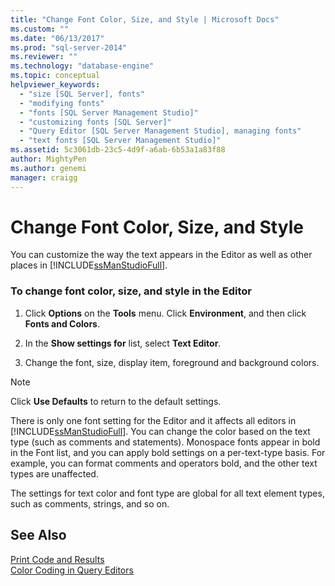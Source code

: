 ```yaml
---
title: "Change Font Color, Size, and Style | Microsoft Docs"
ms.custom: ""
ms.date: "06/13/2017"
ms.prod: "sql-server-2014"
ms.reviewer: ""
ms.technology: "database-engine"
ms.topic: conceptual
helpviewer_keywords: 
  - "size [SQL Server], fonts"
  - "modifying fonts"
  - "fonts [SQL Server Management Studio]"
  - "customizing fonts [SQL Server]"
  - "Query Editor [SQL Server Management Studio], managing fonts"
  - "text fonts [SQL Server Management Studio]"
ms.assetid: 5c3061db-23c5-4d9f-a6ab-6b53a1a83f88
author: MightyPen
ms.author: genemi
manager: craigg
---
```

# Change Font Color, Size, and Style
  You can customize the way the text appears in the Editor as well as other places in [!INCLUDE[ssManStudioFull](../../includes/ssmanstudiofull-md.md)].  
  
### To change font color, size, and style in the Editor  
  
1.  Click **Options** on the **Tools** menu. Click **Environment**, and then click **Fonts and Colors**.  
  
2.  In the **Show settings for** list, select **Text Editor**.  
  
3.  Change the font, size, display item, foreground and background colors.  
  
> [!NOTE]  
>  Click **Use Defaults** to return to the default settings.  
  
 There is only one font setting for the Editor and it affects all editors in [!INCLUDE[ssManStudioFull](../../includes/ssmanstudiofull-md.md)]. You can change the color based on the text type (such as comments and statements). Monospace fonts appear in bold in the Font list, and you can apply bold settings on a per-text-type basis. For example, you can format comments and operators bold, and the other text types are unaffected.  
  
 The settings for text color and font type are global for all text element types, such as comments, strings, and so on.  
  
## See Also  
 [Print Code and Results](print-code-and-results.md)   
 [Color Coding in Query Editors](color-coding-in-query-editors.md)  
  
  
